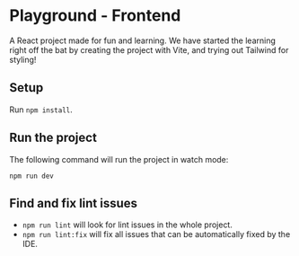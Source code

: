 # Playground - Frontend

A React project made for fun and learning. We have started the learning right off the bat by creating the project with Vite, and trying out Tailwind for styling!

## Setup

Run `npm install`.

## Run the project

The following command will run the project in watch mode:

```
npm run dev
```

## Find and fix lint issues

- `npm run lint` will look for lint issues in the whole project.
- `npm run lint:fix` will fix all issues that can be automatically fixed by the IDE.
